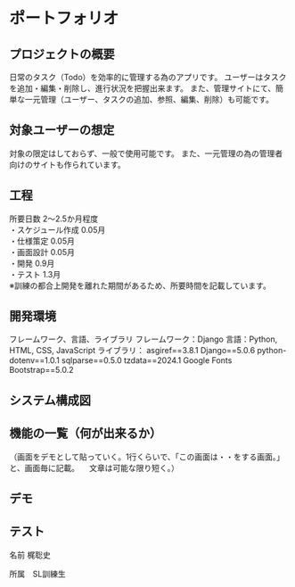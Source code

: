 # ポートフォリオ
[](Todoアプリです。)
## プロジェクトの概要
日常のタスク（Todo）を効率的に管理する為のアプリです。
ユーザーはタスクを追加・編集・削除し、進行状況を把握出来ます。
また、管理サイトにて、簡単な一元管理（ユーザー、タスクの追加、参照、編集、削除）も可能です。

## 対象ユーザーの想定
対象の限定はしておらず、一般で使用可能です。
また、一元管理の為の管理者向けのサイトも作られています。

## 工程
所要日数 2～2.5か月程度  
・スケジュール作成  0.05月  
・仕様策定  0.05月  
・画面設計  0.05月  
・開発  0.9月  
・テスト  1.3月  
※訓練の都合上開発を離れた期間があるため、所要時間を記載しています。  

<!--
　理由：就活でより優先度の高い作業を3ヶ月程度取り組んでいた為。
・訓練時間　10:30～15:30（1時間休憩）（土日祝日は休み）
　実質の日数　48日程度（2ヶ月～2ヶ月半程度）
-->
## 開発環境
フレームワーク、言語、ライブラリ
フレームワーク：Django
言語：Python, HTML, CSS, JavaScript
ライブラリ：
﻿asgiref==3.8.1
Django==5.0.6
python-dotenv==1.0.1
sqlparse==0.5.0
tzdata==2024.1
Google Fonts
Bootstrap==5.0.2

## システム構成図

## 機能の一覧（何が出来るか）

（画面をデモとして貼っていく。1行くらいで、「この画面は・・をする画面。」と、画面毎に記載。
　文章は可能な限り短く。）

## デモ

## テスト

 名前
 梶聡史

 所属　SL訓練生　
 
 
